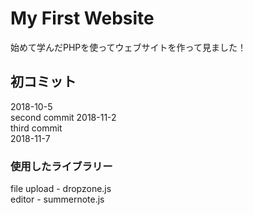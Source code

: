 # My First Website
始めて学んだPHPを使ってウェブサイトを作って見ました！
## 初コミット
2018-10-5 <br>
second commit 
2018-11-2 <br>
third commit <br>
2018-11-7

### 使用したライブラリー
file upload - dropzone.js <br>
editor - summernote.js


